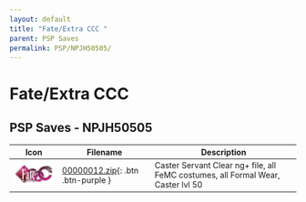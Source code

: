 ```yaml
---
layout: default
title: "Fate/Extra CCC "
parent: PSP Saves
permalink: PSP/NPJH50505/
---
```

# Fate/Extra CCC 

## PSP Saves - NPJH50505

| Icon | Filename | Description |
|------|----------|-------------|
| ![Fate/Extra CCC ](ICON0.PNG) | [00000012.zip](00000012.zip){: .btn .btn-purple } | Caster Servant Clear ng+ file, all FeMC costumes, all Formal Wear, Caster lvl 50 |
